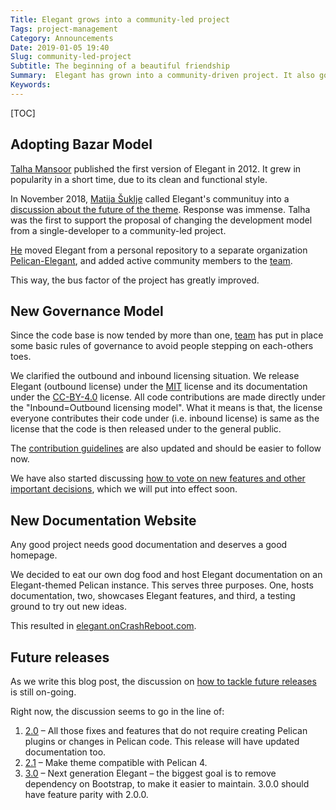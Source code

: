 ```yaml
---
Title: Elegant grows into a community-led project
Tags: project-management
Category: Announcements
Date: 2019-01-05 19:40
Slug: community-led-project
Subtitle: The beginning of a beautiful friendship
Summary:  Elegant has grown into a community-driven project. It also got a new website and organisational structure, culminating in its biggest release yet.
Keywords:
---
```


[TOC]

## Adopting Bazar Model

[Talha Mansoor][talha131] published the first version of Elegant in 2012. It grew in popularity in a short time, due to its clean and functional style.

In November 2018, [Matija Šuklje][silverhook] called Elegant's communituy into a [discussion about the future of the theme][future]. Response was immense. Talha was the first to support the proposal of changing the development model from a single-developer to a community-led project.

[He][talha131] moved Elegant from a personal repository to a separate organization [Pelican-Elegant][elegant-org], and added active community members to the [team][team].

This way, the bus factor of the project has greatly improved.

[team]: https://github.com/orgs/Pelican-Elegant/people
[elegant-org]: https://github.com/Pelican-Elegant/
[pelican]: https://getpelican.com
[ashwinvis]: https://ashwinvis.github.io/
[calfzhou]: http://gocalf.com
[talha131]: https://www.oncrashreboot.com
[iranzo]: https://iranzo.github.io/
[silverhook]: https://matija.suklje.name
[future]: https://github.com/talha131/pelican-elegant/issues/173

## New Governance Model

Since the code base is now tended by more than one, [team][team] has put in place some basic rules of governance to avoid people stepping on each-others toes.

We clarified the outbound and inbound licensing situation. We release Elegant (outbound license) under the [MIT][] license and its documentation under the [CC-BY-4.0][] license. All code contributions are made directly under the "Inbound=Outbound licensing model". What it means is that, the license everyone contributes their code under (i.e. inbound license) is same as the license that the code is then released under to the general public.

The [contribution guidelines][contributing] are also updated and should be easier to follow now.

We have also started discussing [how to vote on new features and other important decisions][vote], which we will put into effect soon.

[mit]: https://spdx.org/licenses/MIT.html
[cc-by-4.0]: https://creativecommons.org/licenses/by/4.0/
[new_members]: https://github.com/Pelican-Elegant/elegant/issues/193
[vote]: https://github.com/Pelican-Elegant/elegant/issues/180
[contributing]: https://github.com/Pelican-Elegant/elegant/blob/master/CONTRIBUTING.md

## New Documentation Website

Any good project needs good documentation and deserves a good homepage.

We decided to eat our own dog food and host Elegant documentation on an Elegant-themed Pelican instance. This serves three purposes. One, hosts documentation, two, showcases Elegant features, and third, a testing ground to try out new ideas.

This resulted in [elegant.onCrashReboot.com](https://elegant.oncrashreboot.com).

## Future releases

As we write this blog post, the discussion on [how to tackle future releases][future_releases] is still on-going.

Right now, the discussion seems to go in the line of:

1. [2.0][] – All those fixes and features that do not require creating Pelican plugins or changes in Pelican code. This release will have updated documentation too.
1. [2.1][] – Make theme compatible with Pelican 4.
1. [3.0][] – Next generation Elegant – the biggest goal is to remove dependency on Bootstrap, to make it easier to maintain. 3.0.0 should have feature parity with 2.0.0.

[2.0]: https://github.com/Pelican-Elegant/elegant/milestone/3
[2.1]: https://github.com/Pelican-Elegant/elegant/milestone/5
[3.0]: https://github.com/Pelican-Elegant/elegant/milestone/4
[future_releases]: https://github.com/Pelican-Elegant/elegant/issues/192
